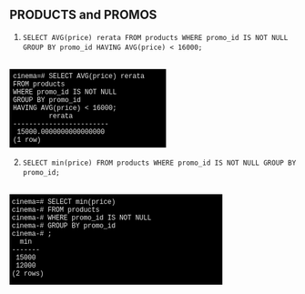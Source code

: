 ## PRODUCTS and PROMOS
1. `SELECT AVG(price) rerata FROM products WHERE promo_id IS NOT NULL GROUP BY promo_id HAVING AVG(price) < 16000;`
<br />
<img src="1.png" />

2. `SELECT min(price) FROM products WHERE promo_id IS NOT NULL GROUP BY promo_id;`
<br />
<img src="2.png" />